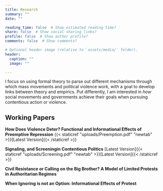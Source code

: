 ```yaml
---
title: Research
summary: ""
date: ""

reading_time: false  # Show estimated reading time?
share: false  # Show social sharing links?
profile: false  # Show author profile?
comments: false  # Show comments?

# Optional header image (relative to `assets/media/` folder).
header:
  caption: ""
  image: ""

---
```

 I focus on using formal theory to parse out different mechanisms through which mass movements and political violence work, with a goal to develop links between theory and empirics. Put differently, I am interested in *how* social movements and governments achieve their goals when pursuing contentious action or violence. 

 ## **Working Papers**

**How Does Violence Deter? Functional and Informational Effects of Preemptive Repression** {{< staticref "uploads/Preemption.pdf" "newtab" >}}[Latest Version]{{< /staticref >}}

**Signaling, and Screeningin Contentious Politics** [Latest Version]{{< staticref "uploads/Screening.pdf" "newtab" >}}[Latest Version]{{< /staticref >}}

**Civil Resistance or Calling on the Big Brother? A Model of Limited Protests in Authoritarian Regimes** 

**When Ignoring is not an Option: Informational Effects of Protest** 